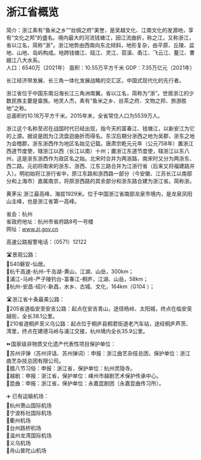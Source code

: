 # 浙江省概览  
简介：浙江素有“鱼米之乡”“丝绸之府”美誉，是吴越文化、江南文化的发源地，享有“文化之邦”的盛名。境内最大的河流钱塘江，因江流曲折，称之江，又称浙江，省以江名，简称"浙"。浙江地势由西南向东北倾斜，地形复杂，由平原、丘陵、盆地、山地、岛屿构成。地跨钱塘江、瓯江、灵江、苕溪、甬江、飞云江、鳌江、曹娥江八大水系。    
人口：6540万（2021年）
面积：10.55万平方千米
GDP：7.35万亿元（2021年）
  
长江经济带发展、长三角一体化发展战略的交汇区，中国式现代化的先行者。  

浙江省位于中国东南沿海长江三角洲南翼。省以江名，简称为“浙”。世居浙江的少数民族主要是畲族。地灵人杰，素有“鱼米之乡、丝茶之府、文物之邦、旅游胜地”之称。  
总面积约10.18万平方千米。2015年末，全省常住人口为5539万人。    
  
浙江这个名称至迟在战国时代已经出现，指今天的富春江、钱塘江，以新安江为它的上源。据说是因为江流盘迴曲折而得名。东汉后期分浙西之地为吴郡，浙东之地为会稽郡，浙东浙西作为地区名始见记载。唐肃宗乾元元年（公元758年）置浙江西道节度使，辖浙江以西（长江以南）十州；置浙江东道节度使，辖浙江以东八州，这是浙东浙西作为政区名之始。北宋时合并为两浙路，南宋时又分为两浙东、西二路。元初将南宋的浙东、浙西、江东三路合并为江浙行省（后来又将福建路并入）。明初始将江浙行省中，原江东路和浙西路一部分（今安徽、江苏长江以南部分和上海市）直属南京，将原浙西路的其余部分和浙东路合建为浙江省。简称浙。  
  
黄茅尖
浙江最高峰，海拔1929米。位于中国浙江省南部龙泉市境内，是龙泉凤阳山主峰，也是浙江省第一高峰。  

省会：杭州  
省政府地址：杭州市省府路8号一号楼  
网址：<a href="http://www.zj.gov.cn" target="_blank">www.zj.gov.cn</a>  

高速公路报警电话：（0571）12122  

🛣️景观公路：  
🔸S40磐安-仙居。  
🔸杭千高速-杭州-千岛湖-黄山，江湖、山岳，300km；  
🔸浦江-马岭-严子陵钓台-富春江-桐庐，江湖、山岳，58km；  
🔸杭州-安昌-绍兴-新昌，水乡、古城、文化，164km（G104 ）；  

🛣️浙江省十条最美公路：  
🔸205省道临安至安吉公路：起点在安吉青山，途径杨岭、太阳城，终点在临安吴越街，全长38.1公里。  
🔸210省道桐庐至义乌公路：起点位于桐庐县桐君街道老汽车站，途经桐庐芦茨、湾里，终点在建德马岭与浦江交接，杭州境内全长35.9公里。  

⏩国家级非物质文化遗产代表性项目保护单位：  
🔸苏州评弹（苏州评话、苏州弹词）：申报：浙江曲艺杂技总团，保护单位：浙江曲艺杂技总团有限公司。  
🔸腊八节习俗：申报：浙江省，保护单位：杭州灵隐寺。  
🔸越剧：申报：浙江省，保护单位：嵊州市越剧艺术保护传承中心。  
🔸昆曲：申报：浙江省，保护单位：永嘉昆剧团（永嘉昆曲传习所）。  

✈️ 已有运输机场：  
🔸杭州萧山国际机场  
🔸宁波栎社国际机场  
🔸衢州机场  
🔸台州路桥机场  
🔸温州龙湾国际机场  
🔸义乌机场  
🔸舟山普陀山机场  

